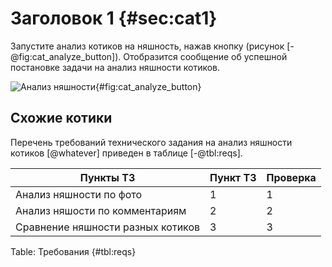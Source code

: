 # Заголовок 1 {#sec:cat1}

Запустите анализ котиков на няшность, нажав кнопку (рисунок [-@fig:cat_analyze_button]). Отобразится сообщение об успешной постановке задачи на анализ няшности котиков.

![Анализ няшности](img/cat-analyze-button.jpg){#fig:cat_analyze_button}

## Схожие котики

Перечень требований технического задания на анализ няшности котиков [@whatever] приведен в таблице [-@tbl:reqs].

| Пункты ТЗ                         | Пункт ТЗ | Проверка |
|-----------------------------------|----------|----------|
| Анализ няшности по фото           | 1        | 1        |
| Анализ няшости по комментариям    | 2        | 2        |
| Сравнение няшности разных котиков | 3        | 3        |

Table: Требования {#tbl:reqs}

